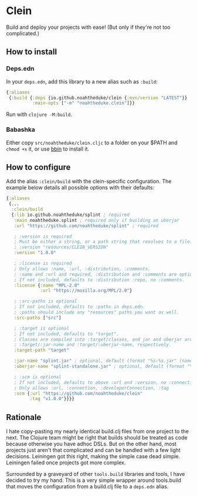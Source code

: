 # Clein

Build and deploy your projects with ease! (But only if they're not too complicated.)

## How to install

### Deps.edn

In your `deps.edn`, add this library to a new alias such as `:build`:

```clojure
{:aliases
 {:build {:deps {io.github.noahtheduke/clein {:mvn/version "LATEST"}}
          :main-opts ["-m" "noahtheduke.clein"]}}
```

Run with `clojure -M:build`.

### Babashka

Either copy `src/noahtheduke/clein.cljc` to a folder on your $PATH and `chmod +x` it, or
use [bbin](https://github.com/babashka/bbin) to install it.

## How to configure

Add the alias `:clein/build` with the clein-specific configuration. The example below
details all possible options with their defaults:

```clojure
{:aliases
 {...
  :clein/build
  {:lib io.github.noahtheduke/splint ; required
   :main noahtheduke.splint ; required only if building an uberjar
   :url "https://github.com/noahtheduke/splint" ; required

   ; :version is required
   ; Must be either a string, or a path string that resolves to a file:
   ; :version "resources/CLEIN_VERSION"
   :version "1.0.0"

   ; :license is required
   ; Only allows :name, :url, :distribution, :comments.
   ; :name and :url and required, :distribution and :comments are optional.
   ; If not included, defaults to :distribution :repo, no :comments.
   :license {:name "MPL-2.0"
             :url "https://mozilla.org/MPL/2.0"}

   ; :src-paths is optional
   ; If not included, defaults to :paths in deps.edn.
   ; :paths should include any "resources" paths you want as well.
   :src-paths ["src"]

   ; :target is optional
   ; If not included, defaults to "target".
   ; Classes are compiled into :target/classes, and jar and uberjar are built in
   ; :target/:jar-name and :target/:uberjar-name, respectively.
   :target-path "target"

   :jar-name "splint.jar" ; optional, default (format "%s-%s.jar" (name lib) version)
   :uberjar-name "splint-standalone.jar" ; optional, default (format "%s-%s-standalone.jar" (name lib) version)

   ; :scm is optional
   ; If not included, defaults to above :url and :version, no :connection or :developerConnection
   ; Only allows :url, :connection, :developerConnection, :tag
   :scm {:url "https://github.com/noahtheduke/clein"
         :tag "v1.0.0"}}}}
```

## Rationale

I hate copy-pasting my nearly identical build.clj files from one project to the next.
The Clojure team might be right that builds should be treated as code because otherwise
you have adhoc DSLs. But on the other hand, most projects just aren't that complicated
and can be handled with a few light decisions. Leiningen got this right, making the
simple case dead simple. Leiningen failed once projects got more complex.

Surrounded by a graveyard of other `tools.build` libraries and tools, I have decided to
try my hand. This is a very simple wrapper around tools.build that moves the
configuration from a build.clj file to a `deps.edn` alias.
